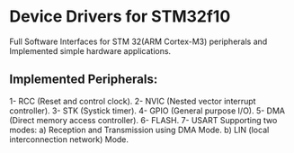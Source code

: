 # Device Drivers for STM32f10
 Full Software Interfaces for STM 32(ARM Cortex-M3) peripherals and Implemented simple hardware applications.
 ## Implemented Peripherals:
 1- RCC (Reset and control clock).
 2- NVIC (Nested vector interrupt controller).
 3- STK (Systick timer).
 4- GPIO (General purpose I/O).
 5- DMA (Direct memory access controller).
 6- FLASH.
 7- USART Supporting two modes:
	a) Reception and Transmission using DMA Mode.
	b) LIN (local interconnection network) Mode.

